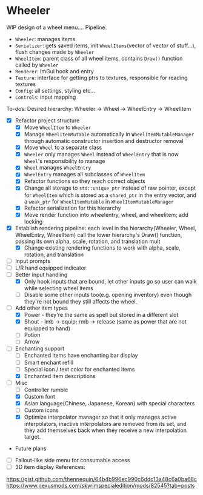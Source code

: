 # Wheeler
WIP design of a wheel menu....
Pipeline:

- `Wheeler`: manages items
- `Serializer`: gets saved items, init `WheelItems`(vector of vector of stuff...), flush changes made by `Wheeler`
- `WheelItem`: parent class of all wheel items, contains `Draw()` function called by `Wheeler`
- `Renderer`: ImGui hook and entry
- `Texture`: interface for getting ptrs to textures, responsible for reading textures
- `Config`: all settings, styling etc...
- `Controls`: input mapping

To-dos:
Desired hierarchy: Wheeler -> Wheel -> WheelEntry -> WheelItem
- [x] Refactor project structure
  - [x] Move `WheelItem` to `Wheeler`
  - [x] Manage `WheelItemMutable` automatically in `WheelItemMutableManager` through automatic constructor insertion and destructor removal
  - [x] Move `Wheel` to a separate class
  - [x] `Wheeler` only manages `Wheel` instead of `WheelEntry` that is now `Wheel`'s responsibility to manage
  - [x] `Wheel` manages `WheelEntry`
  - [x] `WheelEntry` manages all subclasses of `WheelItem`
  - [x] Refactor functions so they reach correct objects
  - [x] Change all storage to `std::unique_ptr` instead of raw pointer, except for `WheelItem` which is stored as a `shared_ptr` in the entry vector, and a `weak_ptr` for `WheelItemMutable` in `WheelItemMutableManager`
  - [x] Refactor serialization for this hierarchy
  - [x] Move render function into wheelentry, wheel, and wheelitem; add locking
- [x] Establish rendering pipeline: each level in the hierarchy(Wheeler, Wheel, WheelEntry, WheelItem) call the lower hierarchy's Draw() function, passing its own alpha, scale, rotation, and translation mult
  - [x] Change existing rendering functions to work with alpha, scale, rotation, and translation
- [ ] Input prompts
- [ ] L/R hand equipped indicator
- [ ] Better input handling
  - [x] Only hook inputs that are bound, let other inputs go so user can walk while selecting wheel items
  - [ ] Disable some other inputs too(e.g. opening inventory) even though they're not bound they still affects the wheel.
- [ ] Add other item types
  - [x] Power - they're the same as spell but stored in a different slot
  - [x] Shout - lmb -> equip; rmb -> release (same as power that are not equipped to hand)
  - [ ] Potion 
  - [ ] Arrow
- [ ] Enchanting support
  - [ ] Enchanted items have enchanting bar display
  - [ ] Smart enchant refill
  - [ ] Special icon / text color for enchanted items
  - [x] Enchanted item descriptions
- [ ] Misc
  - [ ] Controller rumble
  - [x] Custom font
  - [x] Asian language(Chinese, Japanese, Korean) with special characters
  - [ ] Custom icons
  - [x] Optimize interpolator manager so that it only manages active interpolators, inactive interpolators are removed from its set, and they add themselves back when they receive a new interpolation target.

- Future plans
- [ ] Fallout-like side menu for consumable access
- [ ] 3D item display
References:

https://gist.github.com/thennequin/64b4b996ec990c6ddc13a48c6a0ba68c
https://www.nexusmods.com/skyrimspecialedition/mods/82545?tab=posts